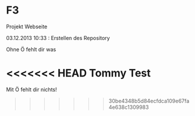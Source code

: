 F3
==

Projekt Webseite

03.12.2013 10:33 : Erstellen des Repository

Ohne Ö fehlt dir was

<<<<<<< HEAD
Tommy Test
=======
Mit Ö fehlt dir nichts!
>>>>>>> 30be4348b5d84ecfdca109e67fa4e638c1309983
